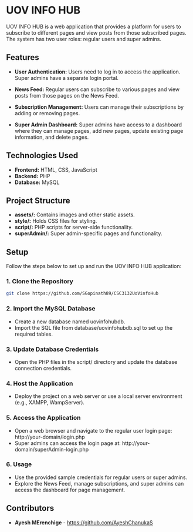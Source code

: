 # UOV INFO HUB

UOV INFO HUB is a web application that provides a platform for users to subscribe to different pages and view posts from those subscribed pages. The system has two user roles: regular users and super admins.

## Features

- **User Authentication:** Users need to log in to access the application. Super admins have a separate login portal.

- **News Feed:** Regular users can subscribe to various pages and view posts from those pages on the News Feed.

- **Subscription Management:** Users can manage their subscriptions by adding or removing pages.

- **Super Admin Dashboard:** Super admins have access to a dashboard where they can manage pages, add new pages, update existing page information, and delete pages.

## Technologies Used

- **Frontend:** HTML, CSS, JavaScript
- **Backend:** PHP
- **Database:** MySQL

## Project Structure

- **assets/:** Contains images and other static assets.
- **style/:** Holds CSS files for styling.
- **script/:** PHP scripts for server-side functionality.
- **superAdmin/:** Super admin-specific pages and functionality.

## Setup

Follow the steps below to set up and run the UOV INFO HUB application:

### 1. Clone the Repository

```bash
git clone https://github.com/SGopinath89/CSC3132UoVinfoHub
```

### 2. Import the MySQL Database
- Create a new database named uovinfohubdb.
- Import the SQL file from database/uovinfohubdb.sql to set up the required tables.

### 3. Update Database Credentials
- Open the PHP files in the script/ directory and update the database connection credentials.

### 4. Host the Application
- Deploy the project on a web server or use a local server environment (e.g., XAMPP, WampServer).

### 5. Access the Application
- Open a web browser and navigate to the regular user login page: http://your-domain/login.php
- Super admins can access the login page at: http://your-domain/superAdmin-login.php
### 6. Usage
- Use the provided sample credentials for regular users or super admins.
- Explore the News Feed, manage subscriptions, and super admins can access the dashboard for page management.

## Contributors
 - **Ayesh MErenchige** - https://github.com/AyeshChanukaS

 